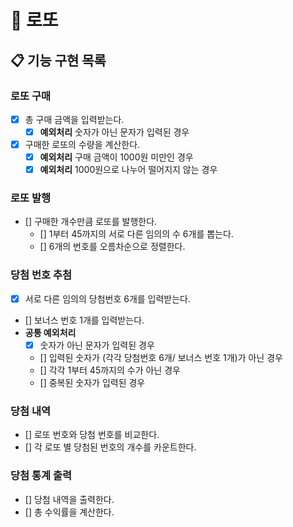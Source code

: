# 🎱 로또
## 📋 기능 구현 목록
### 로또 구매
- [x] 총 구매 금액을 입력받는다.
  - [x] **예외처리** 숫자가 아닌 문자가 입력된 경우
- [x] 구매한 로또의 수량을 계산한다.
  - [x] **예외처리** 구매 금액이 1000원 미만인 경우
  - [x] **예외처리** 1000원으로 나누어 떨어지지 않는 경우
### 로또 발행
- [] 구매한 개수만큼 로또를 발행한다.
  - [] 1부터 45까지의 서로 다른 임의의 수 6개를 뽑는다.
  - [] 6개의 번호를 오름차순으로 정렬한다.
### 당첨 번호 추첨
- [x] 서로 다른 임의의 당첨번호 6개를 입력받는다.
- [] 보너스 번호 1개를 입력받는다.
- **공통 예외처리**
  - [x] 숫자가 아닌 문자가 입력된 경우
  - [] 입력된 숫자가 (각각 당첨번호 6개/ 보너스 번호 1개)가 아닌 경우
  - [] 각각 1부터 45까지의 수가 아닌 경우
  - [] 중복된 숫자가 입력된 경우
### 당첨 내역
- [] 로또 번호와 당첨 번호를 비교한다.
- [] 각 로또 별 당첨된 번호의 개수를 카운트한다.
### 당첨 통계 출력
- [] 당첨 내역을 출력한다.
- [] 총 수익률을 계산한다.
